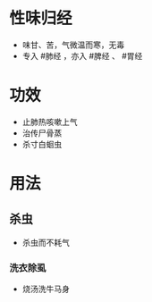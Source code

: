 # 性味归经
- 味甘、苦，气微温而寒，无毒
- 专入 #肺经 ，亦入 #脾经 、 #胃经 
# 功效
- 止肺热咳嗽上气
- 治传尸骨蒸
- 杀寸白蛔虫
# 用法
##  杀虫
- 杀虫而不耗气
### 洗衣除虱
- 烧汤洗牛马身 
